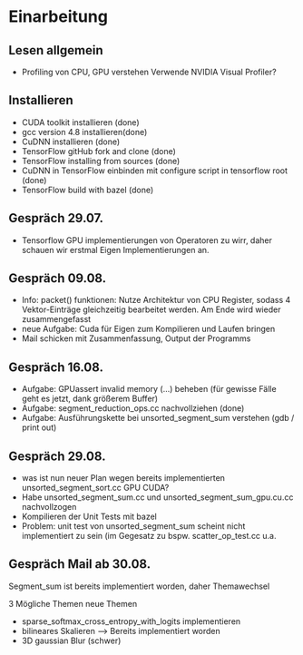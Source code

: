 # Einarbeitung

## Lesen allgemein
- Profiling von CPU, GPU verstehen
	Verwende NVIDIA Visual Profiler?

## Installieren

- CUDA toolkit installieren (done)
- gcc version 4.8 installieren(done)
- CuDNN installieren (done)
- TensorFlow gitHub fork and clone (done)
- TensorFlow installing from sources (done)
- CuDNN in TensorFlow einbinden mit configure script in tensorflow root (done)
- TensorFlow build with bazel (done)


## Gespräch 29.07.

- Tensorflow GPU implementierungen von Operatoren zu wirr, daher schauen wir erstmal Eigen Implementierungen an.


## Gespräch 09.08.

- Info: packet() funktionen: Nutze Architektur von CPU Register, sodass 4 Vektor-Einträge
	  gleichzeitig bearbeitet werden. Am Ende wird wieder zusammengefasst
- neue Aufgabe: Cuda für Eigen zum Kompilieren und Laufen bringen
- Mail schicken mit Zusammenfassung, Output der Programms


## Gespräch 16.08.

- Aufgabe: GPUassert invalid memory (...) beheben (für gewisse Fälle geht es jetzt, dank größerem Buffer)
- Aufgabe: segment_reduction_ops.cc nachvollziehen (done)
- Aufgabe: Ausführungskette bei unsorted_segment_sum verstehen (gdb / print out)



## Gespräch 29.08.

- was ist nun neuer Plan wegen bereits implementierten unsorted_segment_sort.cc GPU CUDA?
- Habe unsorted_segment_sum.cc und unsorted_segment_sum_gpu.cu.cc nachvollzogen
- Kompilieren der Unit Tests mit bazel
- Problem: unit test von unsorted_segment_sum scheint nicht implementiert zu sein (im Gegesatz zu bspw. scatter_op_test.cc u.a.


## Gespräch Mail ab 30.08.
Segment_sum ist bereits implementiert worden, daher Themawechsel


3 Mögliche Themen neue Themen
- sparse_softmax_cross_entropy_with_logits implementieren
- bilineares Skalieren --> Bereits implementiert worden
- 3D gaussian Blur (schwer)



